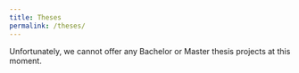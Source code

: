 ```yaml
---
title: Theses
permalink: /theses/
---
```


Unfortunately, we cannot offer any Bachelor or Master thesis projects at this moment.